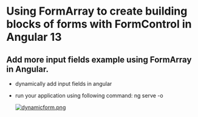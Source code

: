 # Using FormArray to create building blocks of forms with FormControl in Angular 13

## Add more input fields example using FormArray in Angular.

 - dynamically add input fields in angular

- run your application using following command:
  ng serve -o

  [![dynamicform.png](https://i.postimg.cc/W1t0ScC1/dynamicform.png)](https://postimg.cc/ZWt9K2JG)